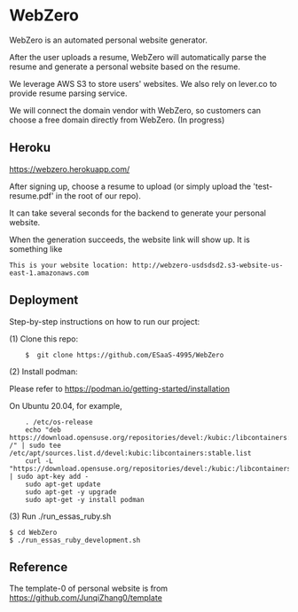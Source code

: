 # WebZero

WebZero is an automated personal website generator.

After the user uploads a resume, WebZero will automatically parse the resume and generate a personal website based on the resume.

We leverage AWS S3 to store users' websites. We also rely on lever.co to provide resume parsing service.

We will connect the domain vendor with WebZero, so customers can choose a free domain directly from WebZero. (In progress)

## Heroku
https://webzero.herokuapp.com/

After signing up, choose a resume to upload (or simply upload the 'test-resume.pdf' in the root of our repo).

It can take several seconds for the backend to generate your personal website.

When the generation succeeds, the website link will show up. It is something like

`This is your website location: http://webzero-usdsdsd2.s3-website-us-east-1.amazonaws.com`

## Deployment

Step-by-step instructions on how to run our project:

(1) Clone this repo:

```shell
    $  git clone https://github.com/ESaaS-4995/WebZero
```
    
(2) Install podman:

Please refer to https://podman.io/getting-started/installation
    
On Ubuntu 20.04, for example,
    
```shell
    . /etc/os-release
    echo "deb https://download.opensuse.org/repositories/devel:/kubic:/libcontainers:/stable/xUbuntu_${VERSION_ID}/ /" | sudo tee /etc/apt/sources.list.d/devel:kubic:libcontainers:stable.list
    curl -L "https://download.opensuse.org/repositories/devel:/kubic:/libcontainers:/stable/xUbuntu_${VERSION_ID}/Release.key" | sudo apt-key add -
    sudo apt-get update
    sudo apt-get -y upgrade
    sudo apt-get -y install podman
```
    
(3) Run ./run_essas_ruby.sh

    $ cd WebZero
    $ ./run_essas_ruby_development.sh

## Reference
The template-0 of personal website is from https://github.com/JunqiZhang0/template
